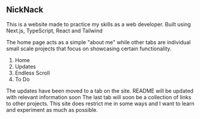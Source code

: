 ## NickNack

This is a website made to practice my skills as a web developer. 
Built using Next.js, TypeScript, React and Tailwind

The home page acts as a simple "about me" while other tabs are individual small scale projects that focus on showcasing certain 
functionality.

1. Home
2. Updates
3. Endless Scroll
4. To Do

The updates have been moved to a tab on the site. README will be updated with relevant information soon
The last tab will soon be a collection of links to other projects.
This site does restrict me in some ways and I want to learn and experiment as much as possible.